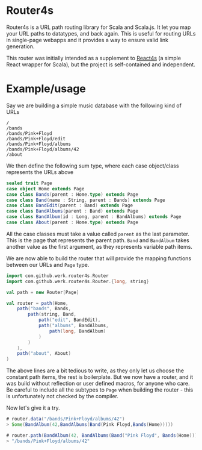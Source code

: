 # Router4s

Router4s is a URL path routing library for Scala and Scala.js. It let you map your URL paths to datatypes, and back again. This is useful for routing URLs in single-page webapps and it provides a way to ensure valid link generation.

This router was initially intended as a supplement to [React4s](https://github.com/Ahnfelt/react4s) (a simple React wrapper for Scala), but the project is self-contained and independent.

# Example/usage

Say we are building a simple music database with the following kind of URLs

```
/
/bands
/bands/Pink+Floyd
/bands/Pink+Floyd/edit
/bands/Pink+Floyd/albums
/bands/Pink+Floyd/albums/42
/about 
```

We then define the following sum type, where each case object/class represents the URLs above

```scala
sealed trait Page
case object Home extends Page
case class Bands(parent : Home.type) extends Page
case class Band(name : String, parent : Bands) extends Page
case class BandEdit(parent : Band) extends Page
case class BandAlbums(parent : Band) extends Page
case class BandAlbum(id : Long, parent : BandAlbums) extends Page
case class About(parent : Home.type) extends Page
```

All the case classes must take a value called `parent` as the last parameter. This is the page that represents the parent path. `Band` and `BandAlbum` takes another value as the first argument, as they represents variable path items.

We are now able to build the router that will provide the mapping functions between our URLs and `Page` type.
```scala
import com.github.werk.router4s.Router
import com.github.werk.router4s.Router.{long, string}

val path = new Router[Page]

val router = path(Home,
    path("bands", Bands,
        path(string, Band,
            path("edit", BandEdit),
            path("albums", BandAlbums,
                path(long, BandAlbum)
            )
        )
    ),
    path("about", About)
)
```

The above lines are a bit tedious to write, as they only let us choose the constant path items, the rest is boilerplate. But we now have a router, and it was build without reflection or user defined macros, for anyone who care. Be careful to include all the subtypes to `Page` when building the router - this is unfortunately not checked by the compiler.

Now let's give it a try.

```scala
# router.data("/bands/Pink+Floyd/albums/42")
> Some(BandAlbum(42,BandAlbums(Band(Pink Floyd,Bands(Home)))))

# router.path(BandAlbum(42, BandAlbums(Band("Pink Floyd", Bands(Home)))))
> "/bands/Pink+Floyd/albums/42"
```
